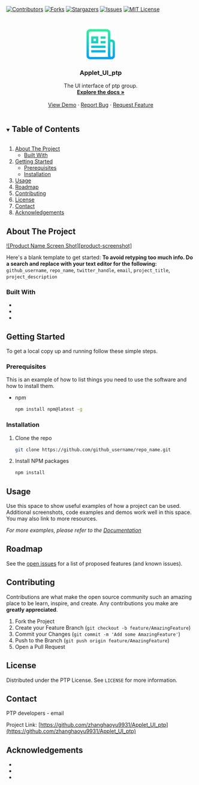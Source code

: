 <!--
*** Thanks for checking out the Best-README-Template. If you have a suggestion
*** that would make this better, please fork the repo and create a pull request
*** or simply open an issue with the tag "enhancement".
*** Thanks again! Now go create something AMAZING! :D

***
***
***
*** To avoid retyping too much info. Do a search and replace for the following:
*** github_username, repo_name, twitter_handle, email, project_title, project_description
-->



<!-- PROJECT SHIELDS -->
<!--
*** I'm using markdown "reference style" links for readability.
*** Reference links are enclosed in brackets [ ] instead of parentheses ( ).
*** See the bottom of this document for the declaration of the reference variables
*** for contributors-url, forks-url, etc. This is an optional, concise syntax you may use.
*** https://www.markdownguide.org/basic-syntax/#reference-style-links
-->
[![Contributors][contributors-shield]][contributors-url]
[![Forks][forks-shield]][forks-url]
[![Stargazers][stars-shield]][stars-url]
[![Issues][issues-shield]][issues-url]
[![MIT License][license-shield]][license-url]



<!-- PROJECT LOGO -->
<br />

<p align="center">
  <a href="https://github.com/github_username/repo_name">
    <img src="images/logo.png" alt="Logo" width="80" height="80">
  </a>
  <h3 align="center">Applet_UI_ptp</h3>

  <p align="center">
    The UI interface of ptp group.
    <br />
    <a href="https://github.com/github_username/repo_name"><strong>Explore the docs »</strong></a>
    <br />
    <br />
    <a href="https://github.com/github_username/repo_name">View Demo</a>
    ·
    <a href="https://github.com/github_username/repo_name/issues">Report Bug</a>
    ·
    <a href="https://github.com/github_username/repo_name/issues">Request Feature</a>
  </p>

</p>



<!-- TABLE OF CONTENTS -->

<details open="open">
  <summary><h2 style="display: inline-block">Table of Contents</h2></summary>
  <ol>
    <li>
      <a href="#about-the-project">About The Project</a>
      <ul>
        <li><a href="#built-with">Built With</a></li>
      </ul>
    </li>
    <li>
      <a href="#getting-started">Getting Started</a>
      <ul>
        <li><a href="#prerequisites">Prerequisites</a></li>
        <li><a href="#installation">Installation</a></li>
      </ul>
    </li>
    <li><a href="#usage">Usage</a></li>
    <li><a href="#roadmap">Roadmap</a></li>
    <li><a href="#contributing">Contributing</a></li>
    <li><a href="#license">License</a></li>
    <li><a href="#contact">Contact</a></li>
    <li><a href="#acknowledgements">Acknowledgements</a></li>
  </ol>
</details>


<!-- ABOUT THE PROJECT -->

## About The Project

[![Product Name Screen Shot][product-screenshot]](https://example.com)

Here's a blank template to get started:
**To avoid retyping too much info. Do a search and replace with your text editor for the following:**
`github_username`, `repo_name`, `twitter_handle`, `email`, `project_title`, `project_description`


### Built With

* []()
* []()
* []()



<!-- GETTING STARTED -->
## Getting Started

To get a local copy up and running follow these simple steps.

### Prerequisites

This is an example of how to list things you need to use the software and how to install them.
* npm
  ```sh
  npm install npm@latest -g
  ```

### Installation

1. Clone the repo
   ```sh
   git clone https://github.com/github_username/repo_name.git
   ```
2. Install NPM packages
   ```sh
   npm install
   ```



<!-- USAGE EXAMPLES -->
## Usage

Use this space to show useful examples of how a project can be used. Additional screenshots, code examples and demos work well in this space. You may also link to more resources.

_For more examples, please refer to the [Documentation](https://example.com)_



<!-- ROADMAP -->
## Roadmap

See the [open issues](https://github.com/github_username/repo_name/issues) for a list of proposed features (and known issues).



<!-- CONTRIBUTING -->
## Contributing

Contributions are what make the open source community such an amazing place to be learn, inspire, and create. Any contributions you make are **greatly appreciated**.

1. Fork the Project
2. Create your Feature Branch (`git checkout -b feature/AmazingFeature`)
3. Commit your Changes (`git commit -m 'Add some AmazingFeature'`)
4. Push to the Branch (`git push origin feature/AmazingFeature`)
5. Open a Pull Request



<!-- LICENSE -->

## License

Distributed under the PTP License. See `LICENSE` for more information.



<!-- CONTACT -->

## Contact

PTP developers - email

Project Link: [https://github.com/zhanghaoyu9931/Applet_UI_ptp](https://github.com/zhanghaoyu9931/Applet_UI_ptp)



<!-- ACKNOWLEDGEMENTS -->
## Acknowledgements

* []()
* []()
* []()







<!-- MARKDOWN LINKS & IMAGES -->
<!-- https://www.markdownguide.org/basic-syntax/#reference-style-links -->
[contributors-shield]: <https://img.shields.io/github/contributors/zhanghaoyu9931/Applet_UI_ptp?label=Contributors&logo=github&style=flat-square>
[contributors-url]: <https://github.com/zhanghaoyu9931/Applet_UI_ptp/graphs/contributors>

[forks-shield]: <https://img.shields.io/github/forks/zhanghaoyu9931/Applet_UI_ptp?color=%233134&label=Forks&logo=github&style=flat-square>
[forks-url]: <https://github.com/zhanghaoyu9931/Applet_UI_ptp/network/members>

[stars-shield]: <https://img.shields.io/github/stars/zhanghaoyu9931/Applet_UI_ptp?color=%233134&label=Stars&logo=github&style=flat-square>
[stars-url]: <https://github.com/zhanghaoyu9931/Applet_UI_ptp/stargazers>

[issues-shield]: <https://img.shields.io/github/issues/zhanghaoyu9931/Applet_UI_ptp?color=%233134&label=Issues&logo=github&style=flat-square>
[issues-url]: <https://github.com/zhanghaoyu9931/Applet_UI_ptp/issues>
[license-shield]: <https://img.shields.io/github/license/zhanghaoyu9931/Applet_UI_ptp?color=%233134&label=License&logo=github&style=flat-square>
[license-url]: <https://github.com/zhanghaoyu9931/Applet_UI_ptp/blob/main/LICENSE.txt>
[linkedin-shield]: <https://img.shields.io/badge/-LinkedIn-black.svg?style=for-the-badge&logo=linkedin&colorB=555>
[linkedin-url]: <https://linkedin.com/in/zhanghaoyu9931>
